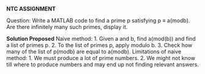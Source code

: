 **NTC ASSIGNMENT**


Question: Write a MATLAB code to find a prime p satisfying p ≡ a(modb). Are
there infinitely many such primes, display it.


**Solution Proposed**
    Naive method:
        1. Given a and b, find a(mod(b)) and find a list of primes p.
        2. To the list of primes p, apply modulo b.
        3. Check how many of the list of p(modb) are equal to a(modb).
    Limitations of naive method:
        1. We must produce a lot of prime numbers.
        2. We might not know till where to produce numbers and may end up not finding relevant answers.
